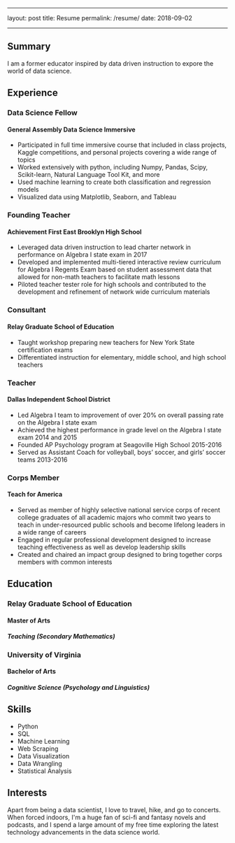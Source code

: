 ___
layout: post
title: Resume
permalink: /resume/
date: 2018-09-02
___

## Summary

I am a former educator inspired by data driven instruction to expore the world of data science.

## Experience

### Data Science Fellow
#### General Assembly Data Science Immersive

- Participated in full time immersive course that included in class projects, Kaggle competitions, and personal projects covering a wide range of topics
- Worked extensively with python, including Numpy, Pandas, Scipy, Scikit-learn, Natural Language Tool Kit, and more
- Used machine learning to create both classification and regression models
- Visualized data using Matplotlib, Seaborn, and Tableau

### Founding Teacher
#### Achievement First East Brooklyn High School

- Leveraged data driven instruction to lead charter network in performance on Algebra I state exam in 2017
- Developed and implemented multi-tiered interactive review curriculum for Algebra I Regents Exam based on student assessment data that allowed for non-math teachers to facilitate math lessons
- Piloted teacher tester role for high schools and contributed to the development and refinement of network wide curriculum materials

### Consultant
#### Relay Graduate School of Education

- Taught workshop preparing new teachers for New York State certification exams
- Differentiated instruction for elementary, middle school, and high school teachers

### Teacher
#### Dallas Independent School District

- Led Algebra I team to improvement of over 20% on overall passing rate on the Algebra I state exam
- Achieved the highest performance in grade level on the Algebra I state exam 2014 and 2015
- Founded AP Psychology program at Seagoville High School 2015-2016
- Served as Assistant Coach for volleyball, boys’ soccer, and girls’ soccer teams 2013-2016

### Corps Member
#### Teach for America

- Served as member of highly selective national service corps of recent college graduates of all academic majors who commit two years to teach in under-resourced public schools and become lifelong leaders in a wide range of careers
- Engaged in regular professional development designed to increase teaching effectiveness as well as develop leadership skills
- Created and chaired an impact group designed to bring together corps members with common interests

## Education

### Relay Graduate School of Education
#### Master of Arts
##### Teaching (Secondary Mathematics)

### University of Virginia
#### Bachelor of Arts
##### Cognitive Science (Psychology and Linguistics)

## Skills

- Python
- SQL
- Machine Learning
- Web Scraping
- Data Visualization
- Data Wrangling
- Statistical Analysis

## Interests

Apart from being a data scientist, I love to travel, hike, and go to concerts. When forced indoors, I'm a huge fan of sci-fi and fantasy novels and podcasts, and I spend a large amount of my free time exploring the latest technology advancements in the data science world.